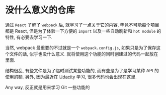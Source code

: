 # 没什么意义的仓库
通过 `React` 了解了 `webpack` 后, 就学习了一点关于它的内容, 毕竟不可能每个项目都是
React, 但是为了体验一下方便的 `import` 以及一些自动刷新和 `hot module` 的特性, 有必要去学习一下.

当然, webpack 最重要的不过就是一个 `webpack.config.js`, 如果只是为了保存这个文件的话,
似乎也没什么意义. 就将使用这个功能的同时创建过的代码一起放在里面.

结构很乱, 有些文件是为了临时测试某些功能的, 而有些是为了是学习某种 API 的使用的额.
另外, 因为最近在 [Udacity](https://cn.udacity.com) 学习, 很多代码也会出现在这里.

Any way, 反正就是用来学习 Git 一些功能的
